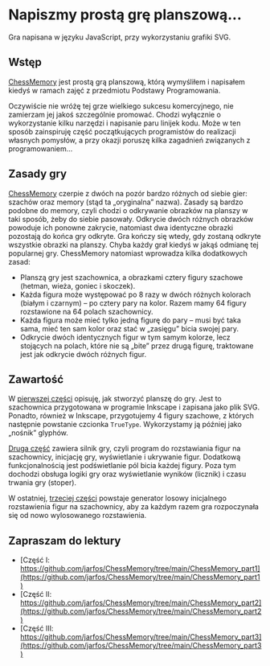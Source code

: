# Napiszmy prostą grę planszową...
Gra napisana w języku JavaScript, przy wykorzystaniu grafiki SVG.

## Wstęp
[ChessMemory](https://jarfos.github.io/ChessMemory/) jest prostą grą planszową, którą wymyśliłem i napisałem kiedyś w ramach zajęć z przedmiotu Podstawy Programowania.

Oczywiście nie wróżę tej grze wielkiego sukcesu komercyjnego, nie zamierzam jej jakoś szczególnie promować. Chodzi wyłącznie o wykorzystanie kilku narzędzi i napisanie paru linijek kodu. Może w ten sposób zainspiruję część początkujących programistów do realizacji własnych pomysłów, a przy okazji poruszę kilka zagadnień związanych z programowaniem...

## Zasady gry
[ChessMemory](https://jarfos.github.io/ChessMemory/) czerpie z dwóch na pozór bardzo różnych od siebie gier: szachów oraz memory (stąd ta „oryginalna” nazwa). Zasady są bardzo podobne do memory, czyli chodzi o odkrywanie obrazków na planszy w taki sposób, żeby do siebie pasowały. Odkrycie dwóch różnych obrazków powoduje ich ponowne zakrycie, natomiast dwa identyczne obrazki pozostają do końca gry odkryte. Gra kończy się wtedy, gdy zostaną odkryte wszystkie obrazki na planszy. Chyba każdy grał kiedyś w jakąś odmianę tej popularnej gry. ChessMemory natomiast wprowadza kilka dodatkowych zasad:

* Planszą gry jest szachownica, a obrazkami cztery figury szachowe (hetman, wieża, goniec i skoczek).
* Każda figura może występować po 8 razy w dwóch różnych kolorach (białym i czarnym) – po cztery pary na kolor. Razem mamy 64 figury rozstawione na 64 polach szachownicy.
* Każda figura może mieć tylko jedną figurę do pary – musi być taka sama, mieć ten sam kolor oraz stać w „zasięgu” bicia swojej pary.
* Odkrycie dwóch identycznych figur w tym samym kolorze, lecz stojących na polach, które nie są „bite” przez drugą figurę, traktowane jest jak odkrycie dwóch różnych figur.

## Zawartość
W [pierwszej części](https://github.com/jarfos/ChessMemory/tree/main/ChessMemory_part1) opisuję, jak stworzyć planszę do gry. Jest to szachownica przygotowana w programie Inkscape i zapisana jako plik SVG. Ponadto, również w Inkscape, przygotujemy 4 figury szachowe, z których następnie powstanie czcionka ```TrueType```. Wykorzystamy ją później jako „nośnik” glyphów.

[Druga część](https://github.com/jarfos/ChessMemory/tree/main/ChessMemory_part2) zawiera silnik gry, czyli program do rozstawiania figur na szachownicy, inicjację gry, wyświetlanie i ukrywanie figur. Dodatkową funkcjonalnością jest podświetlanie pól bicia każdej figury. Poza tym dochodzi obsługa logiki gry oraz wyświetlanie wyników (licznik) i czasu trwania gry (stoper).

W ostatniej, [trzeciej części](https://github.com/jarfos/ChessMemory/tree/main/ChessMemory_part3) powstaje generator losowy inicjalnego rozstawienia figur na szachownicy, aby za każdym razem gra rozpoczynała się od nowo wylosowanego rozstawienia.

## Zapraszam do lektury
* [Część   I: https://github.com/jarfos/ChessMemory/tree/main/ChessMemory_part1](https://github.com/jarfos/ChessMemory/tree/main/ChessMemory_part1)
* [Część  II: https://github.com/jarfos/ChessMemory/tree/main/ChessMemory_part2](https://github.com/jarfos/ChessMemory/tree/main/ChessMemory_part2)
* [Część III: https://github.com/jarfos/ChessMemory/tree/main/ChessMemory_part3](https://github.com/jarfos/ChessMemory/tree/main/ChessMemory_part3)
